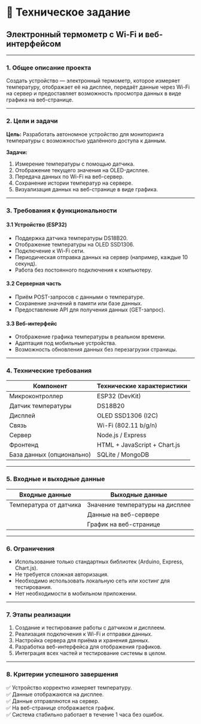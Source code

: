 # 📄 Техническое задание  
## Электронный термометр с Wi-Fi и веб-интерфейсом

---

### 1. Общее описание проекта

Создать устройство — электронный термометр, которое измеряет температуру, отображает её на дисплее, передаёт данные через Wi-Fi на сервер и предоставляет возможность просмотра данных в виде графика на веб-странице.

---

### 2. Цели и задачи

**Цель:** Разработать автономное устройство для мониторинга температуры с возможностью удалённого доступа к данным.

**Задачи:**
1. Измерение температуры с помощью датчика.
2. Отображение текущего значения на OLED-дисплее.
3. Передача данных по Wi-Fi на веб-сервер.
4. Сохранение истории температур на сервере.
5. Визуализация данных на веб-странице в виде графика.

---

### 3. Требования к функциональности

#### 3.1 Устройство (ESP32)
- Поддержка датчика температуры DS18B20.
- Отображение температуры на OLED SSD1306.
- Подключение к Wi-Fi сети.
- Периодическая отправка данных на сервер (например, каждые 10 секунд).
- Работа без постоянного подключения к компьютеру.

#### 3.2 Серверная часть
- Приём POST-запросов с данными о температуре.
- Сохранение значений в памяти или базе данных.
- Предоставление API для получения данных (GET-запрос).

#### 3.3 Веб-интерфейс
- Отображение графика температуры в реальном времени.
- Адаптация под мобильные устройства.
- Возможность обновления данных без перезагрузки страницы.

---

### 4. Технические требования

| Компонент | Технические характеристики |
|----------|----------------------------|
| Микроконтроллер | ESP32 (DevKit) |
| Датчик температуры | DS18B20 |
| Дисплей | OLED SSD1306 (I2C) |
| Связь | Wi-Fi (802.11 b/g/n) |
| Сервер | Node.js / Express |
| Фронтенд | HTML + JavaScript + Chart.js |
| База данных (опционально) | SQLite / MongoDB |

---

### 5. Входные и выходные данные

| Входные данные | Выходные данные |
|----------------|------------------|
| Температура от датчика | Значение температуры на дисплее |
|             | Данные на веб-сервере |
|             | График на веб-странице |

---

### 6. Ограничения

- Использование только стандартных библиотек (Arduino, Express, Chart.js).
- Не требуется сложная авторизация.
- Необходимо использовать локальную сеть или хостинг для тестирования.
- Нет необходимости в мобильном приложении.

---

### 7. Этапы реализации

1. Создание и тестирование работы с датчиком и дисплеем.
2. Реализация подключения к Wi-Fi и отправки данных.
3. Настройка сервера для приёма и хранения данных.
4. Разработка веб-интерфейса для отображения графиков.
5. Интеграция всех частей и тестирование системы в целом.

---

### 8. Критерии успешного завершения

✅ Устройство корректно измеряет температуру.  
✅ Данные отображаются на дисплее.  
✅ Данные отправляются на сервер.  
✅ На веб-странице отображается график.  
✅ Система стабильно работает в течение 1 часа без ошибок.

